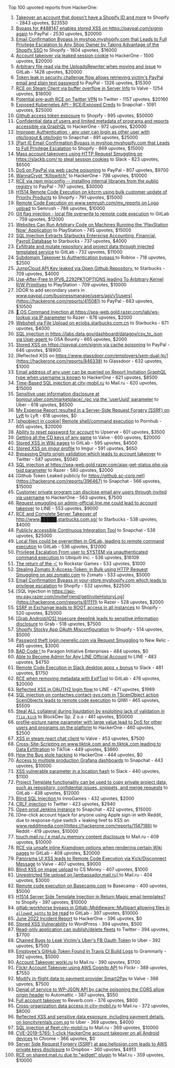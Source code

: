 Top 100 upvoted reports from HackerOne:

1. [Takeover an account that doesn't have a Shopify ID and more](https://hackerone.com/reports/867513) to Shopify - 2843 upvotes, $23550
2. [Bypass for #488147 enables stored XSS on https://paypal.com/signin again](https://hackerone.com/reports/510152) to PayPal - 2530 upvotes, $20000
3. [Email Confirmation Bypass in myshop.myshopify.com that Leads to Full Privilege Escalation to Any Shop Owner by Taking Advantage of the Shopify SSO](https://hackerone.com/reports/791775) to Shopify - 1804 upvotes, $16000
4. [Account takeover via leaked session cookie](https://hackerone.com/reports/745324) to HackerOne - 1500 upvotes, $20000
5. [Arbitrary file read via the UploadsRewriter when moving and issue](https://hackerone.com/reports/827052) to GitLab - 1428 upvotes, $20000
6. [Token leak in security challenge flow allows retrieving victim's PayPal email and plain text password](https://hackerone.com/reports/739737) to PayPal - 1326 upvotes, $15300
7. [RCE on Steam Client via buffer overflow in Server Info](https://hackerone.com/reports/470520) to Valve - 1254 upvotes, $18000
8. [Potential pre-auth RCE on Twitter VPN](https://hackerone.com/reports/591295) to Twitter - 1157 upvotes, $20160
9. [Exposed Kubernetes API - RCE/Exposed Creds](https://hackerone.com/reports/455645) to Snapchat - 1091 upvotes, $25000
10. [Github access token exposure](https://hackerone.com/reports/1087489) to Shopify - 995 upvotes, $50000
11. [Confidential data of users and limited metadata of programs and reports accessible via GraphQL](https://hackerone.com/reports/489146) to HackerOne - 972 upvotes, $20000
12. [Improper Authentication - any user can login as other user with otp/logout & otp/login](https://hackerone.com/reports/921780) to Snapchat - 891 upvotes, $25000
13. [[Part II] Email Confirmation Bypass in myshop.myshopify.com that Leads to Full Privilege Escalation](https://hackerone.com/reports/796808) to Shopify - 869 upvotes, $15000
14. [Mass account takeovers using HTTP Request Smuggling on https://slackb.com/ to steal session cookies](https://hackerone.com/reports/737140) to Slack - 823 upvotes, $6500
15. [DoS on PayPal via web cache poisoning](https://hackerone.com/reports/622122) to PayPal - 807 upvotes, $9700
16. [WannaCrypt “Killswitch”](https://hackerone.com/reports/228648) to HackerOne - 798 upvotes, $10000
17. [RCE via npm misconfig -- installing internal libraries from the public registry](https://hackerone.com/reports/925585) to PayPal - 797 upvotes, $30000
18. [H1514 Remote Code Execution on kitcrm using bulk customer update of Priority Products](https://hackerone.com/reports/422944) to Shopify - 791 upvotes, $15000
19. [Remote Code Execution on www.semrush.com/my_reports on Logo upload](https://hackerone.com/reports/403417) to Semrush - 788 upvotes, $10000
20. [Git flag injection - local file overwrite to remote code execution](https://hackerone.com/reports/658013) to GitLab - 759 upvotes, $12000
21. [Websites Can Run Arbitrary Code on Machines Running the 'PlayStation Now' Application](https://hackerone.com/reports/873614) to PlayStation - 745 upvotes, $15000
22. [SQL Injection Extracts Starbucks Enterprise Accounting, Financial, Payroll Database](https://hackerone.com/reports/531051) to Starbucks - 737 upvotes, $4000
23. [Exfiltrate and mutate repository and project data through injected templated service](https://hackerone.com/reports/446585) to GitLab - 732 upvotes, $11000
24. [Subdomain Takeover to Authentication bypass ](https://hackerone.com/reports/335330) to Roblox - 718 upvotes, $2500
25. [JumpCloud API Key leaked via Open Github Repository.](https://hackerone.com/reports/716292) to Starbucks - 709 upvotes, $4000
26. [Use-After-Free In IPV6_2292PKTOPTIONS leading To Arbitrary Kernel R/W Primitives](https://hackerone.com/reports/826026) to PlayStation - 709 upvotes, $10000
27. [IDOR to add secondary users in www.paypal.com/businessmanage/users/api/v1/users](https://hackerone.com/reports/415081) to PayPal - 683 upvotes, $10500
28. [🐞 OS Command Injection at https://sea-web.gold.razer.com/lab/ws-lookup via IP parameter](https://hackerone.com/reports/821962) to Razer - 676 upvotes, $2000
29. [Webshell via File Upload on ecjobs.starbucks.com.cn](https://hackerone.com/reports/506646) to Starbucks - 671 upvotes, $4000
30. [SQL injection in https://labs.data.gov/dashboard/datagov/csv_to_json via User-agent ](https://hackerone.com/reports/297478) to GSA Bounty - 665 upvotes, $2000
31. [Stored XSS on https://paypal.com/signin via cache poisoning](https://hackerone.com/reports/488147) to PayPal - 646 upvotes, $18900
32. [Reflected XSS on https://www.glassdoor.com/employers/sem-dual-lp/](https://hackerone.com/reports/846338) to Glassdoor - 632 upvotes, $1000
33. [Email address of any user can be queried on Report Invitation GraphQL type when username is known](https://hackerone.com/reports/792927) to HackerOne - 621 upvotes, $8500
34. [Time-Based SQL injection at city-mobil.ru](https://hackerone.com/reports/868436) to Mail.ru - 620 upvotes, $15000
35. [Sensitive user information disclosure at bonjour.uber.com/marketplace/_rpc via the 'userUuid' parameter](https://hackerone.com/reports/542340) to Uber - 618 upvotes, $6500
36. [My Expense Report resulted in a Server-Side Request Forgery (SSRF) on Lyft](https://hackerone.com/reports/885975) to Lyft - 618 upvotes, $0
37. [[phpobject in cookie] Remote shell/command execution](https://hackerone.com/reports/141956) to Pornhub - 605 upvotes, $20000
38. [Ability to reset password for account](https://hackerone.com/reports/322985) to Upserve  - 601 upvotes, $3500
39. [Getting all the CD keys of any game](https://hackerone.com/reports/391217) to Valve - 600 upvotes, $20000
40. [Stored XSS in Wiki pages](https://hackerone.com/reports/526325) to GitLab - 595 upvotes, $4500
41. [Stored XSS on imgur profile](https://hackerone.com/reports/484434) to Imgur - 591 upvotes, $650
42. [Bypassing Digits origin validation which leads to account takeover](https://hackerone.com/reports/129873) to Twitter - 587 upvotes, $5040
43. [SQL injection at https://sea-web.gold.razer.com/ajax-get-status.php via txid parameter](https://hackerone.com/reports/819738) to Razer - 580 upvotes, $2000
44. [Github Token Leaked publicly for https://github.sc-corp.net](https://hackerone.com/reports/396467) to Snapchat - 566 upvotes, $15000
45. [Customer private program can disclose email any users through invited via username](https://hackerone.com/reports/807448) to HackerOne - 563 upvotes, $7500
46. [Request smuggling on admin-official.line.me could lead to account takeover](https://hackerone.com/reports/740037) to LINE - 553 upvotes, $9000
47. [RCE and Complete Server Takeover of http://www.█████.starbucks.com.sg/](https://hackerone.com/reports/502758) to Starbucks - 538 upvotes, $4000
48. [Publicly accessible Continuous Integration Tool](https://hackerone.com/reports/313457) to Snapchat - 538 upvotes, $25000
49. [Local files could be overwritten in GitLab, leading to remote command execution](https://hackerone.com/reports/587854) to GitLab - 536 upvotes, $12000
50. [Privilege Escalation From user to SYSTEM via unauthenticated command execution ](https://hackerone.com/reports/544928) to Ubiquiti Inc. - 536 upvotes, $16109
51. [The return of the ＜](https://hackerone.com/reports/639684) to Rockstar Games - 533 upvotes, $1000
52. [Stealing Zomato X-Access-Token: in Bulk using HTTP Request Smuggling on api.zomato.com](https://hackerone.com/reports/771666) to Zomato - 533 upvotes, $5000
53. [Email Confirmation Bypass in your-store.myshopify.com which leads to privilege escalation](https://hackerone.com/reports/910300) to Shopify - 532 upvotes, $22500
54. [SQL Injection in https://api-my.pay.razer.com/inviteFriend/getInviteHistoryLog](https://hackerone.com/reports/811111) to Razer - 528 upvotes, $2000
55. [SSRF in Exchange leads to ROOT access in all instances](https://hackerone.com/reports/341876) to Shopify - 520 upvotes, $25000
56. [[Grab Android/iOS] Insecure deeplink leads to sensitive information disclosure](https://hackerone.com/reports/401793) to Grab - 518 upvotes, $7500
57. [Shopify Stocky App OAuth Misconfiguration](https://hackerone.com/reports/740989) to Shopify - 514 upvotes, $5000
58. [Password theft login.newrelic.com via Request Smuggling](https://hackerone.com/reports/498052) to New Relic - 485 upvotes, $3000
59. [BAD Code ! ](https://hackerone.com/reports/180074) to Paragon Initiative Enterprises - 484 upvotes, $0
60. [Able to Become Admin for Any LINE Official Account](https://hackerone.com/reports/698579) to LINE - 483 upvotes, $4750
61. [Remote Code Execution in Slack desktop apps + bonus](https://hackerone.com/reports/783877) to Slack - 481 upvotes, $1750
62. [RCE when removing metadata with ExifTool](https://hackerone.com/reports/1154542) to GitLab - 476 upvotes, $20000
63. [Reflected XSS in OAUTH2 login flow ](https://hackerone.com/reports/697099) to LINE - 471 upvotes, $1989
64. [SQL injection on contactws.contact-sys.com in TScenObject action ScenObjects leads to remote code execution](https://hackerone.com/reports/816254) to QIWI - 465 upvotes, $5500
65. [Steal ALL collateral during liquidation by exploiting lack of validation in `flip.kick`](https://hackerone.com/reports/684092) to BlockDev Sp. Z o.o - 461 upvotes, $50000
66. [profile-picture name parameter with large value lead to DoS for other users and programs on the platform](https://hackerone.com/reports/764434) to HackerOne - 460 upvotes, $2500
67. [XSS in steam react chat client](https://hackerone.com/reports/409850) to Valve - 453 upvotes, $7500
68. [Cross-Site-Scripting on www.tiktok.com and m.tiktok.com leading to Data Exfiltration](https://hackerone.com/reports/968082) to TikTok - 449 upvotes, $3860
69. [How the Bug stole hacking](https://hackerone.com/reports/762510) to HackerOne - 444 upvotes, $0
70. [Access to multiple production Grafana dashboards](https://hackerone.com/reports/663628) to Snapchat - 443 upvotes, $10000
71. [XSS vulnerable parameter in a location hash](https://hackerone.com/reports/146336) to Slack - 440 upvotes, $1100
72. [Project Template functionality can be used to copy private project data, such as repository, confidential issues, snippets, and merge requests](https://hackerone.com/reports/689314) to GitLab - 438 upvotes, $12000
73. [Blind SQL Injection ](https://hackerone.com/reports/758654) to InnoGames - 432 upvotes, $2000
74. [CRLF injection](https://hackerone.com/reports/446271) to Twitter - 423 upvotes, $2940
75. [Open prod Jenkins instance](https://hackerone.com/reports/231460) to Snapchat - 422 upvotes, $15000
76. [One-click account hijack for anyone using Apple sign-in with Reddit, due to response-type switch + leaking href to XSS on www.redditmedia.com](https://hackerone.com/reports/1567186) to Reddit - 419 upvotes, $10000
77. [touch.mail.ru / e.mail.ru memory content disclosure](https://hackerone.com/reports/513236) to Mail.ru - 409 upvotes, $10000
78. [RCE via unsafe inline Kramdown options when rendering certain Wiki pages](https://hackerone.com/reports/1125425) to GitLab - 408 upvotes, $20000
79. [Panorama UI XSS leads to Remote Code Execution via Kick/Disconnect Message](https://hackerone.com/reports/631956) to Valve - 407 upvotes, $9000
80. [Blind XSS on image upload](https://hackerone.com/reports/1010466) to CS Money - 407 upvotes, $1000
81. [Unrestricted file upload on [ambassador.mail.ru] ](https://hackerone.com/reports/854032) to Mail.ru - 404 upvotes, $3000
82. [Remote code execution on Basecamp.com](https://hackerone.com/reports/365271) to Basecamp - 400 upvotes, $5000
83. [H1514 Server Side Template Injection in Return Magic email templates?](https://hackerone.com/reports/423541) to Shopify - 397 upvotes, $10000
84. [gitlab-workhorse bypass in Gitlab::Middleware::Multipart allowing files in `allowed_paths` to be read](https://hackerone.com/reports/850447) to GitLab - 397 upvotes, $10000
85. [June 2022 Incident Report](https://hackerone.com/reports/1622449) to HackerOne - 396 upvotes, $0
86. [Stored XSS Vulnerability](https://hackerone.com/reports/643908) to WordPress - 394 upvotes, $500
87. [Read-only application can publish/delete fleets](https://hackerone.com/reports/1032468) to Twitter - 394 upvotes, $7700
88. [Chained Bugs to Leak Victim's Uber's FB Oauth Token](https://hackerone.com/reports/202781) to Uber - 392 upvotes, $7500
89. [Employee's GitHub Token Found In Travis CI Build Logs](https://hackerone.com/reports/496937) to Grammarly - 392 upvotes, $5000
90. [Account Takeover worki.ru](https://hackerone.com/reports/744662) to Mail.ru - 390 upvotes, $1700
91. [Flickr Account Takeover using AWS Cognito API](https://hackerone.com/reports/1342088) to Flickr - 389 upvotes, $7550
92. [Modify in-flight data to payment provider Smart2Pay](https://hackerone.com/reports/1295844) to Valve - 388 upvotes, $7500
93. [Denial of service to WP-JSON API by cache poisoning the CORS allow origin header](https://hackerone.com/reports/591302) to Automattic - 387 upvotes, $550
94. [Full account takeover](https://hackerone.com/reports/314808) to Reverb.com - 376 upvotes, $800
95. [Cross-organization data access in city-mobil.ru](https://hackerone.com/reports/863983) to Mail.ru - 372 upvotes, $8000
96. [Reflected XSS and sensitive data exposure, including payment details, on lioncityrentals.com.sg](https://hackerone.com/reports/340431) to Uber - 369 upvotes, $4000
97. [SQL injection at fleet.city-mobil.ru](https://hackerone.com/reports/881901) to Mail.ru - 369 upvotes, $10000
98. [CVE-2019-5765: 1-click HackerOne account takeover on all Android devices](https://hackerone.com/reports/563870) to Chrome - 366 upvotes, $0
99. [Server Side Request Forgery (SSRF) at app.hellosign.com leads to AWS private keys disclosure](https://hackerone.com/reports/923132) to Dropbox - 360 upvotes, $4913
100. [RCE on shared.mail.ru due to "widget" plugin](https://hackerone.com/reports/518637) to Mail.ru - 359 upvotes, $10000
